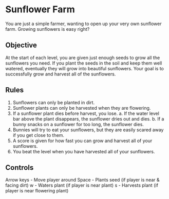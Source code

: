 # Sunflower Farm

You are just a simple farmer, wanting to open up your very own sunflower farm. Growing sunflowers is easy right?

## Objective

At the start of each level, you are given just enough seeds to grow all the sunflowers you need.
If you plant the seeds in the soil and keep them well watered, eventually they will grow into beautiful sunflowers.
Your goal is to successfully grow and harvest all of the sunflowers.

## Rules

1. Sunflowers can only be planted in dirt.
2. Sunflower plants can only be harvested when they are flowering.
3. If a sunflower plant dies before harvest, you lose.
  a. If the water level bar above the plant disappears, the sunflower dries out and dies.
  b. If a bunny snacks on a sunflower for too long, the sunflower dies.
4. Bunnies will try to eat your sunflowers, but they are easily scared away if you get close to them.
5. A score is given for how fast you can grow and harvest all of your sunflowers.
6. You beat the level when you have harvested all of your sunflowers.

## Controls

Arrow keys - Move player around
Space - Plants seed (if player is near & facing dirt)
w - Waters plant (if player is near plant)
s - Harvests plant (if player is near flowering plant)
